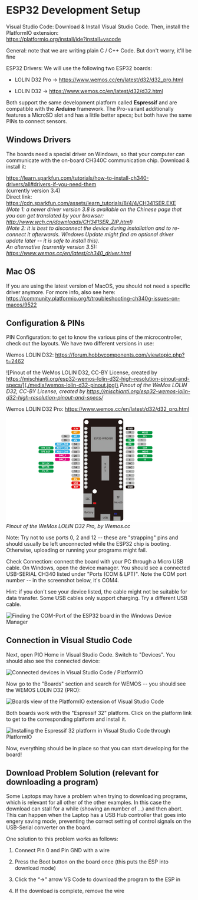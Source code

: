 # ESP32 Development Setup

Visual Studio Code: Download & Install Visual Studio Code. Then, install
the PlatformIO extension:\
<https://platformio.org/install/ide?install=vscode>

General: note that we are writing plain C / C++ Code. But don't worry,
it'll be fine

ESP32 Drivers: We will use the following two ESP32 boards:

- LOLIN D32 Pro -> <https://www.wemos.cc/en/latest/d32/d32_pro.html>

- LOLIN D32 -> <https://www.wemos.cc/en/latest/d32/d32.html>

Both support the same development platform called **Espressif** and
are compatible with the **Arduino** framework. The Pro-variant
additionally features a MicroSD slot and has a little better specs; but
both have the same PINs to connect sensors.

## Windows Drivers

The boards need a special driver on Windows, so that your computer can
communicate with the on-board CH340C communication chip. Download &
install it:

<https://learn.sparkfun.com/tutorials/how-to-install-ch340-drivers/all#drivers-if-you-need-them>\
(currently version 3.4)\
Direct link:
<https://cdn.sparkfun.com/assets/learn_tutorials/8/4/4/CH341SER.EXE>\
*(Note 1: a newer driver version 3.8 is available on the Chinese page
that you can get translated by your browser:
<http://www.wch.cn/downloads/CH341SER_ZIP.html>)*\
*(Note 2: it is best to disconnect the device during installation and to
re-connect it afterwards. Windows Update might find an optional driver
update later -- it is safe to install this).\
An alternative (currently version 3.5):
<https://www.wemos.cc/en/latest/ch340_driver.html>*

## Mac OS

If you are using the latest version of MacOS, you should not need a
specific driver anymore. For more info, also see here:
<https://community.platformio.org/t/troubleshooting-ch340g-issues-on-macos/9522>

## Configuration & PINs

PIN Configuration: to get to know the various pins of the
microcontroller, check out the layouts. We have two different versions
in use:

Wemos LOLIN D32:
<https://forum.hobbycomponents.com/viewtopic.php?t=2462>

![Pinout of the WeMos LOLIN D32, CC-BY License, created by
https://mischianti.org/esp32-wemos-lolin-d32-high-resolution-pinout-and-specs/](./media/wemos-lolin-d32-pinout.jpg)\
*Pinout of the WeMos LOLIN D32, CC-BY License, created by
<https://mischianti.org/esp32-wemos-lolin-d32-high-resolution-pinout-and-specs/>*

Wemos LOLIN D32 Pro: <https://www.wemos.cc/en/latest/d32/d32_pro.html>

![Pinout of the WeMos LOLIN D32 Pro](./media/wemos-lolin-d32-pro-pinout.jpg)
*Pinout of the WeMos LOLIN D32 Pro, by Wemos.cc*

Note: Try not to use ports 0, 2 and 12 -- these are "strapping" pins and
should usually be left unconnected while the ESP32 chip is booting.
Otherwise, uploading or running your programs might fail.

Check Connection: connect the board with your PC through a Micro USB
cable. On Windows, open the device manager. You should see a connected
USB-SERIAL CH340 listed under "Ports (COM & LPT)". Note the COM port
number -- in the screenshot below, it's COM4.

Hint: if you don't see your device listed, the cable might not be
suitable for data transfer. Some USB cables only support charging. Try a
different USB cable.

![Finding the COM-Port of the ESP32 board in the Windows Device
Manager](./media/com-port-esp32.png)

## Connection in Visual Studio Code

Next, open PIO Home in Visual Studio Code. Switch to "Devices". You
should also see the connected device:

![Connected devices in Visual Studio Code /
PlatformIO](./media/vs-code-connected-devices.png)

Now go to the "Boards" section and search for WEMOS -- you should see
the WEMOS LOLIN D32 (PRO):

![Boards view of the PlatformIO extension of Visual Studio
Code](./media/boards-in-platformio.png)

Both boards work with the "Espressif 32" platform. Click on the platform
link to get to the corresponding platform and install it.

![Installing the Espressif 32 platform in Visual Studio Code through
PlatformIO](./media/espressif32-platformio.png)

Now, everything should be in place so that you can start developing for
the board!

## Download  Problem Solution (relevant for downloading a program)

Some Laptops may have a problem when trying to downloading programs, which is relevant for all other of the other examples. 
In this case the download can stall for a while (showing an number of ...) and then abort. 
This can happen when the Laptop has a USB Hub controller that goes into engery saving mode, preventing the correct setting of control signals on the USB-Serial converter on the board.

One solution to this problem works as follows: 

1) Connect Pin 0 and Pin GND with a wire

2) Press the Boot button on the board once (this puts the ESP into download mode)

3) Click the “→” arrow VS Code to download the program to the ESP in 

4) If the download is complete, remove the wire

